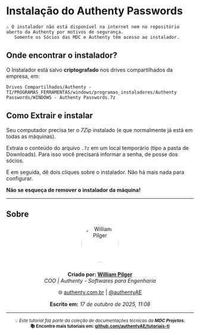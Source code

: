 # Instalação do Authenty Passwords

```
⚠️ O instalador não está disponível na internet nem no repositório aberto da Authenty por motivos de segurança.
   Somente os Sócios das MDC e Authenty têm acesso ao instalador.
```

## Onde encontrar o instalador?

O Instalador está salvo **criptografado** nos drives compartilhados da empresa, em:

```
Drives Compartilhados/Authenty - TI/PROGRAMAS_FERRAMENTAS/windows/programas_instaladores/Authenty Passwords/WINDOWS - Authenty Passwords.7z
```

## Como Extrair e instalar

Seu computador precisa ter o *7Zip* instalado (e que normalmente já está em todas as máquinas).

Extraia o conteúdo do arquivo `.7z` em um local temporário (tipo a pasta de Downloads).
Para isso você precisará informar a senha, de posse dos sócios.

E em seguida, dê dois cliques sobre o instalador. Não há mais nada para configurar.

**Não se esqueça de remover o instalador da máquina!**



---

## Sobre

<div align="center">
  <img src="https://github.com/williampilger.png" alt="William Pilger" style="border-radius: 50%; margin-bottom: 10px; width: 100px">
  
  **Criado por: [William Pilger](https://github.com/williampilger)**  
  *COO | Authenty - Softwares para Engenharia*
  
  🌐 [authenty.com.br](http://authenty.com.br/) | [@authentyAE](https://github.com/authentyAE)  
  
  **Escrito em:** *17 de outubro de 2025, 11:08*  
</div>

---

<div align="center">
  <sub>
    💡 <em>Este tutorial faz parte da coleção de documentações técnicas da <strong>MDC Projetos<strong>.</em><br>
    📚 Encontre mais tutoriais em: <a href="https://github.com/authentyAE/tutoriais-ti">github.com/authentyAE/tutoriais-ti</a>
  </sub>
</div>
